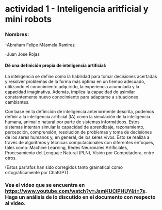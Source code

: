 # actividad 1 - Inteligencia aritficial y mini robots

### Nombres: 

-Abraham Felipe Másmela Ramirez

-Juan Jose Rojas

#### Dé una definición propia de inteligencia artificial:


La inteligencia se define como la habilidad para tomar decisiones acertadas y resolver problemas de la forma más óptima en un tiempo adecuado, utilizando el conocimiento adquirido, la experiencia acumulada y la capacidad imaginativa. Además, implica la capacidad de asimilar constantemente nuevo conocimiento para adaptarse a situaciones cambiantes.

Con base en la definición de inteligencia anteriormente descrita, podemos definir a la inteligencia artificial (IA) como la simulación de la inteligencia humana, animal o natural por parte de sistemas informáticos. Estos sistemas intentan simular la capacidad de aprendizaje, razonamiento, percepción, comprensión, resolución de problemas y toma de decisiones de los seres humanos y, en general, de los seres vivos. Esto se realiza a través de algoritmos y técnicas computacionales con diferentes enfoques, tales como: Machine Learning, Redes Neuronales Artificiales, Procesamiento del Lenguaje Natural (PLN), Visión por Computadora, entre otros.

(Estos parrafos han sido corregidos tanto gramatical como ortográficamente por ChatGPT)

### Vea el video que se encuentra en https://www.youtube.com/watch?v=JsmKUCiPHUY&t=7s. Haga un análisis de lo discutido en el documento con respecto al video.
